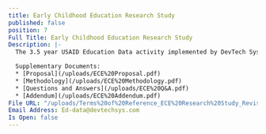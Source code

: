 ```yaml
---
title: Early Childhood Education Research Study
published: false
position: 7
Full Title: Early Childhood Education Research Study
Description: |-
  The 3.5 year USAID Education Data activity implemented by DevTech Systems, Inc. (DevTech) began in April 2018 with the objective to provide education assessment, data management, and research and evaluation services in support of the USAID Let’s Read Project that targets the Southern, Eastern, Muchinga, North Western, and West provinces of Zambia. Under USAID Education Data activity, DevTech is running a competitive procurement to hire a local survey firm to support data collection for its Early Childhood Education Research Study.

  Supplementary Documents:
  * [Proposal](/uploads/ECE%20Proposal.pdf)
  * [Methodology](/uploads/ECE%20Methodology.pdf)
  * [Questions and Answers](/uploads/ECE%20Q&A.pdf)
  * [Addendum](/uploads/ECE%20Addendum.pdf)
File URL: "/uploads/Terms%20of%20Reference_ECE%20Research%20Study_Revised.pdf"
Email Address: Ed-data@devtechsys.com
Is Open: false
---
```


